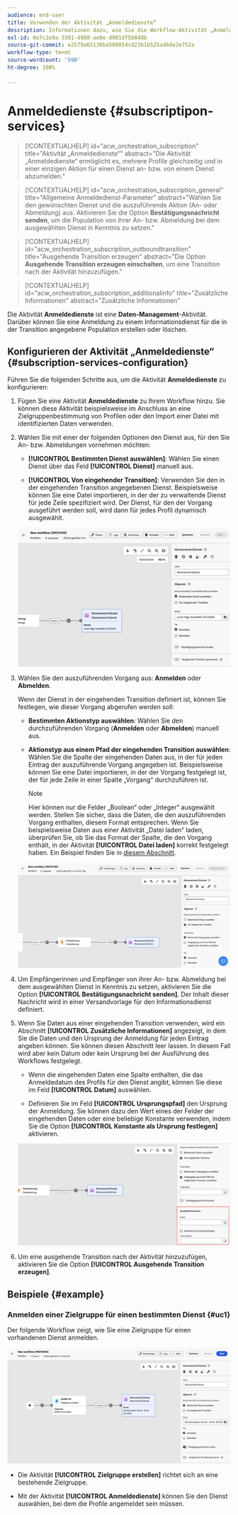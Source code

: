 ```yaml
---
audience: end-user
title: Verwenden der Aktivität „Anmeldedienste“
description: Informationen dazu, wie Sie die Workflow-Aktivität „Anmeldedienste“ verwenden
exl-id: 0e7c2e9a-3301-4988-ae0e-d901df5b84db
source-git-commit: e2579a65130ba580054cd23b1b525a46de2e752a
workflow-type: tm+mt
source-wordcount: '598'
ht-degree: 100%

---
```


# Anmeldedienste {#subscriptipon-services}

>[!CONTEXTUALHELP]
>id="acw_orchestration_subscription"
>title="Aktivität „Anmeldedienste“"
>abstract="Die Aktivität „Anmeldedienste“ ermöglicht es, mehrere Profile gleichzeitig und in einer einzigen Aktion für einen Dienst an- bzw. von einem Dienst abzumelden."

>[!CONTEXTUALHELP]
>id="acw_orchestration_subscription_general"
>title="Allgemeine Anmeldedienst-Parameter"
>abstract="Wählen Sie den gewünschten Dienst und die auszuführende Aktion (An- oder Abmeldung) aus. Aktivieren Sie die Option **Bestätigungsnachricht senden**, um die Population von ihrer An- bzw. Abmeldung bei dem ausgewählten Dienst in Kenntnis zu setzen."

>[!CONTEXTUALHELP]
>id="acw_orchestration_subscription_outboundtransition"
>title="Ausgehende Transition erzeugen"
>abstract="Die Option **Ausgehende Transition erzeugen einschalten**, um eine Transition nach der Aktivität hinzuzufügen."

>[!CONTEXTUALHELP]
>id="acw_orchestration_subscription_additionalinfo"
>title="Zusätzliche Informationen"
>abstract="Zusätzliche Informationen"

Die Aktivität **Anmeldedienste** ist eine **Daten-Management**-Aktivität. Darüber können Sie eine Anmeldung zu einem Informationsdienst für die in der Transition angegebene Population erstellen oder löschen.

## Konfigurieren der Aktivität „Anmeldedienste“ {#subscription-services-configuration}

Führen Sie die folgenden Schritte aus, um die Aktivität **Anmeldedienste** zu konfigurieren:

1. Fügen Sie eine Aktivität **Anmeldedienste** zu Ihrem Workflow hinzu. Sie können diese Aktivität beispielsweise im Anschluss an eine Zielgruppenbestimmung von Profilen oder den Import einer Datei mit identifizierten Daten verwenden.

1. Wählen Sie mit einer der folgenden Optionen den Dienst aus, für den Sie An- bzw. Abmeldungen vornehmen möchten:

   * **[!UICONTROL Bestimmten Dienst auswählen]**: Wählen Sie einen Dienst über das Feld **[!UICONTROL Dienst]** manuell aus.

   * **[!UICONTROL Von eingehender Transition]**: Verwenden Sie den in der eingehenden Transition angegebenen Dienst. Beispielsweise können Sie eine Datei importieren, in der der zu verwaltende Dienst für jede Zeile spezifiziert wird. Der Dienst, für den der Vorgang ausgeführt werden soll, wird dann für jedes Profil dynamisch ausgewählt.

   ![](../assets/workflow-subscription-service.png)

1. Wählen Sie den auszuführenden Vorgang aus: **Anmelden** oder **Abmelden**.

   Wenn der Dienst in der eingehenden Transition definiert ist, können Sie festlegen, wie dieser Vorgang abgerufen werden soll:

   * **Bestimmten Aktionstyp auswählen**: Wählen Sie den durchzuführenden Vorgang (**Anmelden** oder **Abmelden**) manuell aus.

   * **Aktionstyp aus einem Pfad der eingehenden Transition auswählen**: Wählen Sie die Spalte der eingehenden Daten aus, in der für jeden Eintrag der auszuführende Vorgang angegeben ist. Beispielsweise können Sie eine Datei importieren, in der der Vorgang festgelegt ist, der für jede Zeile in einer Spalte „Vorgang“ durchzuführen ist. 

     >[!NOTE]
     >
     >Hier können nur die Felder „Boolean“ oder „Integer“ ausgewählt werden. Stellen Sie sicher, dass die Daten, die den auszuführenden Vorgang enthalten, diesem Format entsprechen. Wenn Sie beispielsweise Daten aus einer Aktivität „Datei laden“ laden, überprüfen Sie, ob Sie das Format der Spalte, die den Vorgang enthält, in der Aktivität **[!UICONTROL Datei laden]** korrekt festgelegt haben. Ein Beispiel finden Sie in [diesem Abschnitt](#uc2).

   ![](../assets/workflow-subscription-service-inbound.png)

1. Um Empfängerinnen und Empfänger von ihrer An- bzw. Abmeldung bei dem ausgewählten Dienst in Kenntnis zu setzen, aktivieren Sie die Option **[!UICONTROL Bestätigungsnachricht senden]**. Der Inhalt dieser Nachricht wird in einer Versandvorlage für den Informationsdienst definiert.

1. Wenn Sie Daten aus einer eingehenden Transition verwenden, wird ein Abschnitt **[!UICONTROL Zusätzliche Informationen]** angezeigt, in dem Sie die Daten und den Ursprung der Anmeldung für jeden Eintrag angeben können. Sie können diesen Abschnitt leer lassen. In diesem Fall wird aber kein Datum oder kein Ursprung bei der Ausführung des Workflows festgelegt.

   * Wenn die eingehenden Daten eine Spalte enthalten, die das Anmeldedatum des Profils für den Dienst angibt, können Sie diese im Feld **[!UICONTROL Datum]** auswählen.

   * Definieren Sie im Feld **[!UICONTROL Ursprungspfad]** den Ursprung der Anmeldung. Sie können dazu den Wert eines der Felder der eingehenden Daten oder eine beliebige Konstante verwenden, indem Sie die Option **[!UICONTROL Konstante als Ursprung festlegen]** aktivieren. 

   ![](../assets/workflow-subscription-service-additional.png)

1. Um eine ausgehende Transition nach der Aktivität hinzuzufügen, aktivieren Sie die Option **[!UICONTROL Ausgehende Transition erzeugen]**.

## Beispiele {#example}

### Anmelden einer Zielgruppe für einen bestimmten Dienst {#uc1}

Der folgende Workflow zeigt, wie Sie eine Zielgruppe für einen vorhandenen Dienst anmelden.

![](../assets/workflow-subscription-service-uc1.png)

* Die Aktivität **[!UICONTROL Zielgruppe erstellen]** richtet sich an eine bestehende Zielgruppe.

* Mit der Aktivität **[!UICONTROL Anmeldedienste]** können Sie den Dienst auswählen, bei dem die Profile angemeldet sein müssen.

<!--
### Updating multiple subscription statuses from a file {#uc2}

The workflow below shows how to import a file containing profiles and update their subscription to several services specified in the file.

![](../assets/workflow-subscription-service-uc2.png)

* A **[!UICONTROL Load file]** activity loads a CSV file containing the data and defines the structure of the imported columns. The "service" and "operation" columns specify the service to update and the operation to perform (subscription or unsubscription).

  ```
  Lastname,firstname,city,birthdate,email,service,operation
  Smith,Hayden,Paris,23/05/1985,hayden.smith@example.com,yoga,sub
  Mars,Daniel,London,17/11/1999,danny.mars@example.com,running,sub
  Smith,Clara,Roma,08/02/1979,clara.smith@example.com,running,unsub
  Durance,Allison,San Francisco,15/12/2000,allison.durance@example.com,yoga,sub
  Durance,Alison,San Francisco,15/12/2000,allison.durance@example.com,running,unsub
  ```

  As you may have noticed, the operation is specified in the file as "sub" or "unsub". The system expects a **Boolean** or **Integer** value to recognize the operation to perform: "0" to unsubscribe and "1" to subscribe. To match this requirement, a remapping of values must be performed in the detail of the "operation" column in the sample file configuration screen.

  ![](../assets/workflow-subscription-service-uc2-mapping.png)

  If your file already uses "0" and "1" to identify the operation, you don't need to remap those values. Only make sure that the column is processed as a **Boolean** or **Integer** in the sample file columns.

* A **[!UICONTROL Reconciliation]** activity identifies the data from the file as belonging to the profile dimension of the Adobe Campaign database. The **email** field of the file is matched to the **email** field of the profile resource.

  ![](../assets/workflow-subscription-service-uc2-enrichment.png)

* An **[!UICONTROL Enrichment]** activity creates a link to the "Services (nms)" table and creates a simple join between the "service" column of the uploaded file, and the services "internal name" field in the database.

    ![](../assets/workflow-subscription-service-uc2-enrichment.png)

* A **[!UICONTROL Deduplication]** based on the **email** field identifies duplicates. It is important to eliminate duplicates since the subscription to a service will fail for all data in case of duplicates.

  ![](../assets/workflow-subscription-service-uc2-dedup.png)
  
* A **[!UICONTROL Subscription Services]** identifies the services to update as coming from the transition, through the link created in the **[!UICONTROL Reconciliation]** activity.

  The **[!UICONTROL Operation type]** is identified as coming from the **operation** field of the file. Only Boolean or Integer fields can be selected here. If the column of your file that contains the operation to perform does not appear in the list, make sure that you have correctly set your column format in the **[!UICONTROL Load file]** activity, as explained earlier in this example.

  ![](../assets/workflow-subscription-service-uc2-subscription.png)-->

